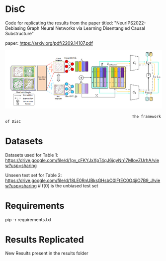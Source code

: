 # DisC
Code for replicating the results from the paper titled: "NeurIPS2022-Debiasing Graph Neural Networks via Learning Disentangled Causal Substructure"

paper: https://arxiv.org/pdf/2209.14107.pdf

![image](https://github.com/googlebaba/DisC/blob/main/framework.png)

                                                             The framework of DisC

# Datasets 
Datasets used for Table 1: https://drive.google.com/file/d/1pv_cFKYJxXpT4qJ6jgvNn17MIovZUrhA/view?usp=sharing

Unseen test set for Table 2: https://drive.google.com/file/d/18LE0RnUBksGHsbO0lFtEC0O4jiO7B9_J/view?usp=sharing  # f[0] is the unbiased test set

# Requirements
pip -r requirements.txt

# Results Replicated
New Results present in the results folder

